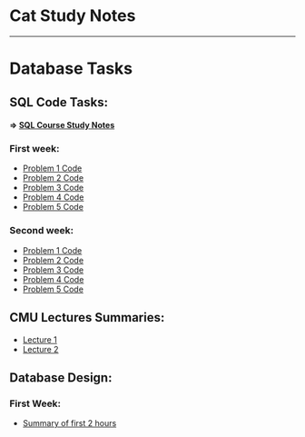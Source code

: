# Cat Study Notes
----
# Database Tasks

## SQL Code Tasks:
#### => [SQL Course Study Notes](https://www.notion.so/ahmedwael/SQL-Learning-e4afd70a6f774c87b5f6b26272aca061)
### First week:
 
* [Problem 1 Code](https://github.com/AhmedElazony/CatStudyNotes/blob/master/DatabaseTasks/SQLProblem1.sql)
* [Problem 2 Code](https://github.com/AhmedElazony/CatStudyNotes/blob/master/DatabaseTasks/SQLProblem2.sql)
* [Problem 3 Code](https://github.com/AhmedElazony/CatStudyNotes/blob/master/DatabaseTasks/SQLProblem3.sql)
* [Problem 4 Code](https://github.com/AhmedElazony/CatStudyNotes/blob/master/DatabaseTasks/SQLProblem4.sql)
* [Problem 5 Code](https://github.com/AhmedElazony/CatStudyNotes/blob/master/DatabaseTasks/SQLProblem5.sql)
### Second week:

* [Problem 1 Code](https://github.com/AhmedElazony/CatStudyNotes/blob/master/DatabaseTasks/SecondWeekProblems/Problem1.sql)
* [Problem 2 Code]()
* [Problem 3 Code]()
* [Problem 4 Code]()
* [Problem 5 Code]()

## CMU Lectures Summaries:
* [Lecture 1](https://ahmedwael.notion.site/CMU-Lecture-1-46b93657f76c4e49a8d8d7e916dbd338)
* [Lecture 2](https://ahmedwael.notion.site/CMU-Lecture-2-7951d4f5108545918569603ea5360a96)

## Database Design:

### First Week:
* [Summary of first 2 hours](https://ahmedwael.notion.site/Database-Design-0037547e514c4e45bd103b3daca91e49)
